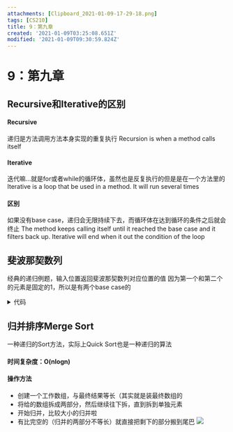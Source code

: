 ```yaml
---
attachments: [Clipboard_2021-01-09-17-29-18.png]
tags: [CS210]
title: 9：第九章
created: '2021-01-09T03:25:08.651Z'
modified: '2021-01-09T09:30:59.824Z'
---
```


# 9：第九章

## Recursive和Iterative的区别
#### Recursive
递归是方法调用方法本身实现的重复执行
Recursion is when a method calls itself
#### Iterative
迭代嘛...就是for或者while的循环体，虽然也是反复执行的但是是在一个方法里的
Iterative is a loop that be used in a method. It will run several times
#### 区别
如果没有base case，递归会无限持续下去，而循环体在达到循环的条件之后就会终止
The method keeps calling itself until it reached the base case  and it filters back up. Iterative will end when it out the condition of the loop

## 斐波那契数列
经典的递归例题，输入位置返回斐波那契数列对应位置的值
因为第一个和第二个的元素是固定的1，所以是有两个base case的
<details>
  <summary>代码</summary>
  <markdown>
public class Fbnq {
	public static long fbnq(int n) {
		if (n == 1) return 1;
		if (n == 2) return 1;
		return fbnq(n-1) + fbnq(n-2);
		}
	public static void main(String[] args) {
		System.out.println(fbnq(5));
	}
}
  </markdown>
</details>

## 归并排序Merge Sort
一种递归的Sort方法，实际上Quick Sort也是一种递归的算法
#### 时间复杂度：O(nlogn)
#### 操作方法
- 创建一个工作数组，与最终结果等长（其实就是装最终数组的
- 将给的数组拆成两部分，然后继续往下拆，直到拆到单独元素
- 开始归并，比较大小的归并啦
- 有比完空的（归并的两部分不等长）就直接把剩下的部分搬到尾巴
![](@attachment/Clipboard_2021-01-09-17-29-18.png)















